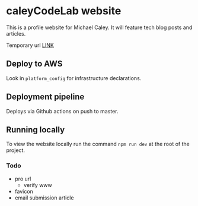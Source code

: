 # caleyCodeLab website

This is a profile website for Michael Caley. It will feature tech blog posts and articles.

Temporary url [LINK](https://d8z7lr2myxuz3.cloudfront.net/)

## Deploy to AWS

Look in `platform_config` for infrastructure declarations.

## Deployment pipeline

Deploys via Github actions on push to master.

## Running locally

To view the website locally run the command `npm run dev` at the root of the project.

### Todo

- pro url
    - verify www
- favicon
- email submission article
